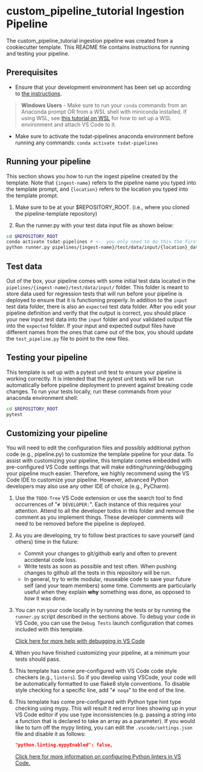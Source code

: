 # custom_pipeline_tutorial Ingestion Pipeline

The custom_pipeline_tutorial ingestion pipeline was created from a cookiecutter template. This README file contains
instructions for running and testing your pipeline.

## Prerequisites

* Ensure that your development environment has been set up according to
[the instructions](../../README.md#development-environment-setup).

> **Windows Users** - Make sure to run your `conda` commands from an Anaconda prompt OR from a WSL shell with miniconda
> installed. If using WSL, see [this tutorial on WSL](https://tsdat.readthedocs.io/en/latest/tutorials/wsl.html) for
> how to set up a WSL environment and attach VS Code to it.

* Make sure to activate the tsdat-pipelines anaconda environment before running any commands:  `conda activate tsdat-pipelines`

## Running your pipeline
This section shows you how to run the ingest pipeline created by the template.  Note that `{ingest-name}` refers
to the pipeline name you typed into the template prompt, and `{location}` refers to the location you typed into
the template prompt.

1. Make sure to be at your $REPOSITORY_ROOT. (i.e., where you cloned the pipeline-template repository)


2. Run the runner.py with your test data input file as shown below:

```bash
cd $REPOSITORY_ROOT
conda activate tsdat-pipelines # <-- you only need to do this the first time you start a terminal shell
python runner.py pipelines/{ingest-name}/test/data/input/{location}_data.csv
```

## Test data
Out of the box, your pipeline comes with some initial test data located in the  `pipelines/{ingest-name}/test/data/input/`
folder.  This folder is meant to store data used for regression tests that will run before your
pipeline is deployed to ensure that it is functioning properly.  In addition to the `input` test data folder, there is also
an `expected` test data folder.  After you edit your pipeline definition and verify that the output is correct, you
should place your new input test data into the `input` folder and your validated output file into the `expected` folder.
If your input and expected output files have different names from the ones that came out of the box, you should update
the `test_pipeline.py` file to point to the new files.

## Testing your pipeline
This template is set up with a pytest unit test to ensure your pipeline is working correctly.  It is intended that the
pytest unit tests will be run automatically before pipeline deployment to prevent against breaking code changes.  To
run your tests locally, run these commands from your anaconda environment shell:

```bash
cd $REPOSITORY_ROOT
pytest
```

## Customizing your pipeline
You will need to edit the configuration files and possibly additional python code (e.g., pipeline.py) to customize
the template pipeline for your data.  To assist with customizing  your pipeline, this template comes embedded with
pre-configured VS Code settings that will make editing/running/debugging your pipeline much easier.  Therefore,
we highly recommend using the VS Code IDE to customize your pipeline.  However, advanced Python developers may also use any
other IDE of choice (e.g., PyCharm).

1. Use the `TODO-Tree` VS Code extension or use the search tool to find occurrences of
"`# DEVELOPER:`". Each instance of this requires your attention. Attend to all the
developer todos in this folder and remove the comment as you implement things. These
developer comments will need to be removed before the pipeline is deployed.


2. As you are developing, try to follow best practices to save yourself (and others)
time in the future:
    - Commit your changes to git/github early and often to prevent accidental code loss.
    - Write tests as soon as possible and test often. When pushing changes to github
    all the tests in this repository will be run.
    - In general, try to write modular, reuseable code to save your future self (and
    your team members) some time. Comments are particularly useful when they explain
    **why** something was done, as opposed to *how* it was done.


3. You can run your code locally in by running the tests or by running the `runner.py` script 
described in the sections above.  To debug your code in VS Code, you can use the `Debug Tests` launch
configuration that comes included with this template.  

    [Click here for more help with debugging in VS Code](https://code.visualstudio.com/docs/python/debugging?msclkid=0583222dc7dc11ecbd2da2b120e82795 'Learn VS Code')


4. When you have finished customizing your pipeline, at a minimum your tests should pass. 


5. This template has come pre-configured with VS Code code style checkers (e.g., `linters`).  So if you 
develop using VSCode, your code will be automatically formatted to use flake8 style conventions.  To disable
style checking for a specific line, add "`# noqa`" to the end of the line.


6. This template has come pre-configured with Python type hint type checking using mypy.  This will
result it red error lines showing up in your VS Code editor if you use type inconsistencies (e.g. passing a string into 
a function that is declared to take an array as a parameter).  If you would like to turn off the mypy linting,
you can edit the `.vscode/settings.json` file and disable it as follows:
    ```json
    "python.linting.mypyEnabled": false,
    ```

    [Click here for more information on configuring Python linters in VS Code.](https://code.visualstudio.com/docs/python/linting)

   
